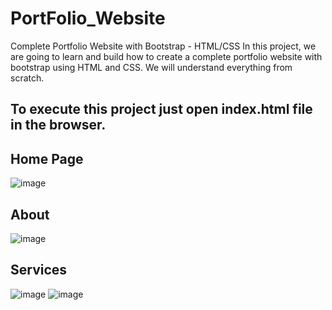 # PortFolio_Website
Complete Portfolio Website with Bootstrap - HTML/CSS In this project, we are going to learn and build how to create a complete portfolio website with bootstrap using HTML and CSS. We will understand everything from scratch. 

## To execute this project just open index.html file in the browser.

<h2>Home Page</h2>

![image](https://github.com/yash131120/PortFolio_Website/assets/139432375/32d27616-ba33-489a-9038-588ddf66f765)
<br>
<h2>About</h2>

![image](https://github.com/yash131120/PortFolio_Website/assets/139432375/34153d91-a7f2-4295-af1a-4a6290f405ad)
<br>
<h2>Services</h2>

![image](https://github.com/yash131120/PortFolio_Website/assets/139432375/e990fb6f-a688-4257-936c-cae44cba6c22)
![image](https://github.com/yash131120/PortFolio_Website/assets/139432375/e87f96e9-8224-47a8-ba43-d70406aad659)
